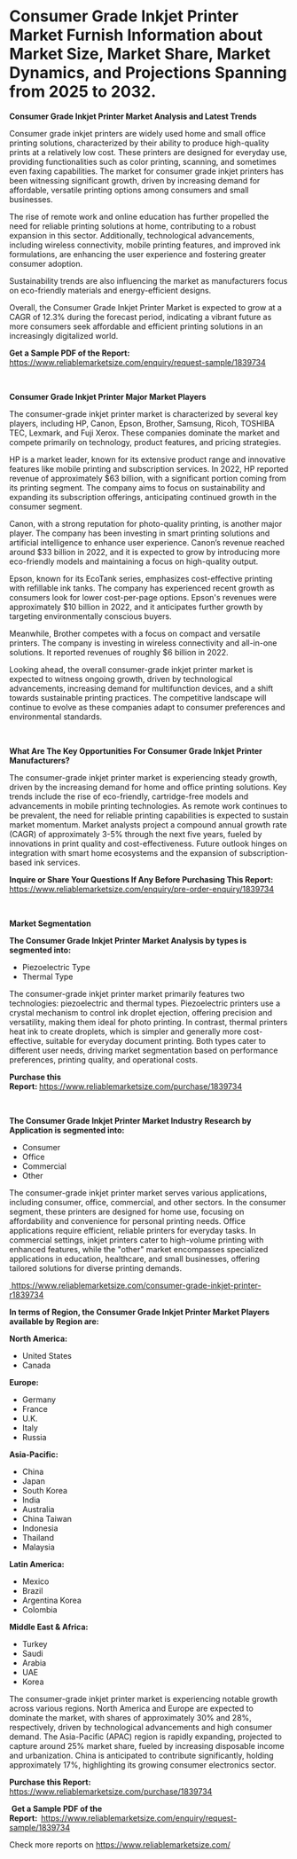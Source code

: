 <p><h1>Consumer Grade Inkjet Printer Market Furnish Information about Market Size, Market Share, Market Dynamics, and Projections Spanning from 2025 to 2032.</h1></p><p><strong>Consumer Grade Inkjet Printer Market Analysis and Latest Trends</strong></p>
<p><p>Consumer grade inkjet printers are widely used home and small office printing solutions, characterized by their ability to produce high-quality prints at a relatively low cost. These printers are designed for everyday use, providing functionalities such as color printing, scanning, and sometimes even faxing capabilities. The market for consumer grade inkjet printers has been witnessing significant growth, driven by increasing demand for affordable, versatile printing options among consumers and small businesses.</p><p>The rise of remote work and online education has further propelled the need for reliable printing solutions at home, contributing to a robust expansion in this sector. Additionally, technological advancements, including wireless connectivity, mobile printing features, and improved ink formulations, are enhancing the user experience and fostering greater consumer adoption. </p><p>Sustainability trends are also influencing the market as manufacturers focus on eco-friendly materials and energy-efficient designs. </p><p>Overall, the Consumer Grade Inkjet Printer Market is expected to grow at a CAGR of 12.3% during the forecast period, indicating a vibrant future as more consumers seek affordable and efficient printing solutions in an increasingly digitalized world.</p></p>
<p><strong>Get a Sample PDF of the Report:&nbsp;</strong> <a href="https://www.reliablemarketsize.com/enquiry/request-sample/1839734?utm_campaign=3508&utm_medium=2&utm_source=Github&utm_content=ia&utm_term=06042025&utm_id=consumer-grade-inkjet-printer">https://www.reliablemarketsize.com/enquiry/request-sample/1839734</a></p>
<p>&nbsp;</p>
<p><strong>Consumer Grade Inkjet Printer Major Market Players</strong></p>
<p><p>The consumer-grade inkjet printer market is characterized by several key players, including HP, Canon, Epson, Brother, Samsung, Ricoh, TOSHIBA TEC, Lexmark, and Fuji Xerox. These companies dominate the market and compete primarily on technology, product features, and pricing strategies.</p><p>HP is a market leader, known for its extensive product range and innovative features like mobile printing and subscription services. In 2022, HP reported revenue of approximately $63 billion, with a significant portion coming from its printing segment. The company aims to focus on sustainability and expanding its subscription offerings, anticipating continued growth in the consumer segment.</p><p>Canon, with a strong reputation for photo-quality printing, is another major player. The company has been investing in smart printing solutions and artificial intelligence to enhance user experience. Canon’s revenue reached around $33 billion in 2022, and it is expected to grow by introducing more eco-friendly models and maintaining a focus on high-quality output.</p><p>Epson, known for its EcoTank series, emphasizes cost-effective printing with refillable ink tanks. The company has experienced recent growth as consumers look for lower cost-per-page options. Epson's revenues were approximately $10 billion in 2022, and it anticipates further growth by targeting environmentally conscious buyers.</p><p>Meanwhile, Brother competes with a focus on compact and versatile printers. The company is investing in wireless connectivity and all-in-one solutions. It reported revenues of roughly $6 billion in 2022. </p><p>Looking ahead, the overall consumer-grade inkjet printer market is expected to witness ongoing growth, driven by technological advancements, increasing demand for multifunction devices, and a shift towards sustainable printing practices. The competitive landscape will continue to evolve as these companies adapt to consumer preferences and environmental standards.</p></p>
<p>&nbsp;</p>
<p><strong>What Are The Key Opportunities For Consumer Grade Inkjet Printer Manufacturers?</strong></p>
<p><p>The consumer-grade inkjet printer market is experiencing steady growth, driven by the increasing demand for home and office printing solutions. Key trends include the rise of eco-friendly, cartridge-free models and advancements in mobile printing technologies. As remote work continues to be prevalent, the need for reliable printing capabilities is expected to sustain market momentum. Market analysts project a compound annual growth rate (CAGR) of approximately 3-5% through the next five years, fueled by innovations in print quality and cost-effectiveness. Future outlook hinges on integration with smart home ecosystems and the expansion of subscription-based ink services.</p></p>
<p><strong>Inquire or Share Your Questions If Any Before Purchasing This Report:</strong> <a href="https://www.reliablemarketsize.com/enquiry/pre-order-enquiry/1839734?utm_campaign=3508&utm_medium=2&utm_source=Github&utm_content=ia&utm_term=06042025&utm_id=consumer-grade-inkjet-printer">https://www.reliablemarketsize.com/enquiry/pre-order-enquiry/1839734</a></p>
<p>&nbsp;</p>
<p><strong>Market Segmentation</strong></p>
<p><strong>The Consumer Grade Inkjet Printer Market Analysis by types is segmented into:</strong></p>
<p><ul><li>Piezoelectric Type</li><li>Thermal Type</li></ul></p>
<p><p>The consumer-grade inkjet printer market primarily features two technologies: piezoelectric and thermal types. Piezoelectric printers use a crystal mechanism to control ink droplet ejection, offering precision and versatility, making them ideal for photo printing. In contrast, thermal printers heat ink to create droplets, which is simpler and generally more cost-effective, suitable for everyday document printing. Both types cater to different user needs, driving market segmentation based on performance preferences, printing quality, and operational costs.</p></p>
<p><strong>Purchase this Report:&nbsp;</strong><a href="https://www.reliablemarketsize.com/purchase/1839734?utm_campaign=3508&utm_medium=2&utm_source=Github&utm_content=ia&utm_term=06042025&utm_id=consumer-grade-inkjet-printer">https://www.reliablemarketsize.com/purchase/1839734</a></p>
<p>&nbsp;</p>
<p><strong>The Consumer Grade Inkjet Printer Market Industry Research by Application is segmented into:</strong></p>
<p><ul><li>Consumer</li><li>Office</li><li>Commercial</li><li>Other</li></ul></p>
<p><p>The consumer-grade inkjet printer market serves various applications, including consumer, office, commercial, and other sectors. In the consumer segment, these printers are designed for home use, focusing on affordability and convenience for personal printing needs. Office applications require efficient, reliable printers for everyday tasks. In commercial settings, inkjet printers cater to high-volume printing with enhanced features, while the "other" market encompasses specialized applications in education, healthcare, and small businesses, offering tailored solutions for diverse printing demands.</p></p>
<p><a href="https://www.reliablemarketsize.com/consumer-grade-inkjet-printer-r1839734?utm_campaign=3508&utm_medium=2&utm_source=Github&utm_content=ia&utm_term=06042025&utm_id=consumer-grade-inkjet-printer">&nbsp;https://www.reliablemarketsize.com/consumer-grade-inkjet-printer-r1839734</a></p>
<p><strong>In terms of Region, the Consumer Grade Inkjet Printer Market Players available by Region are:</strong></p>
<p>
    <p> <strong> North America: </strong>
        <ul>
            <li>United States</li>
            <li>Canada</li>
        </ul>
        </p> 
    <p> <strong> Europe: </strong>
        <ul>
            <li>Germany</li>
            <li>France</li>
            <li>U.K.</li>
            <li>Italy</li>
            <li>Russia</li>
        </ul>
        </p> 
    <p> <strong> Asia-Pacific: </strong>
        <ul>
            <li>China</li>
            <li>Japan</li>
            <li>South Korea</li>
            <li>India</li>
            <li>Australia</li>
            <li>China Taiwan</li>
            <li>Indonesia</li>
            <li>Thailand</li>
            <li>Malaysia</li>
        </ul>
        </p> 
    <p> <strong> Latin America: </strong>
        <ul>
            <li>Mexico</li>
            <li>Brazil</li>
            <li>Argentina Korea</li>
            <li>Colombia</li>
        </ul>
        </p> 
    <p> <strong> Middle East & Africa: </strong>
        <ul>
            <li>Turkey</li>
            <li>Saudi</li>
            <li>Arabia</li>
            <li>UAE</li>
            <li>Korea</li>
        </ul>
    </p>
    </p>
<p><p>The consumer-grade inkjet printer market is experiencing notable growth across various regions. North America and Europe are expected to dominate the market, with shares of approximately 30% and 28%, respectively, driven by technological advancements and high consumer demand. The Asia-Pacific (APAC) region is rapidly expanding, projected to capture around 25% market share, fueled by increasing disposable income and urbanization. China is anticipated to contribute significantly, holding approximately 17%, highlighting its growing consumer electronics sector.</p></p>
<p><strong>Purchase this Report: </strong><a href="https://www.reliablemarketsize.com/purchase/1839734?utm_campaign=3508&utm_medium=2&utm_source=Github&utm_content=ia&utm_term=06042025&utm_id=consumer-grade-inkjet-printer">https://www.reliablemarketsize.com/purchase/1839734</a></p>
<p>&nbsp;<strong>Get a Sample PDF of the Report:&nbsp;&nbsp;</strong><a href="https://www.reliablemarketsize.com/enquiry/request-sample/1839734?utm_campaign=3508&utm_medium=2&utm_source=Github&utm_content=ia&utm_term=06042025&utm_id=consumer-grade-inkjet-printer">https://www.reliablemarketsize.com/enquiry/request-sample/1839734</a></p>
<p><strong></strong></p>
<p>Check more reports on <a href="https://www.reliablemarketsize.com/?utm_campaign=3508&utm_medium=2&utm_source=Github&utm_content=ia&utm_term=06042025&utm_id=consumer-grade-inkjet-printer">https://www.reliablemarketsize.com/</a></p>